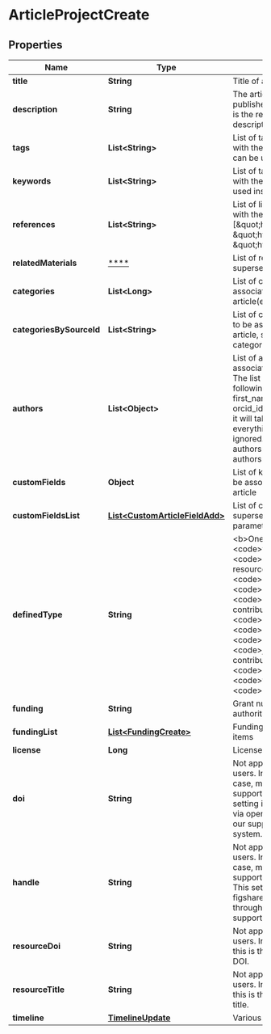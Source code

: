 
# ArticleProjectCreate

## Properties
Name | Type | Description | Notes
------------ | ------------- | ------------- | -------------
**title** | **String** | Title of article | 
**description** | **String** | The article description. In a publisher case, usually this is the remote article description |  [optional]
**tags** | **List&lt;String&gt;** | List of tags to be associated with the article. Keywords can be used instead |  [optional]
**keywords** | **List&lt;String&gt;** | List of tags to be associated with the article. Tags can be used instead |  [optional]
**references** | **List&lt;String&gt;** | List of links to be associated with the article (e.g [\&quot;http://link1\&quot;, \&quot;http://link2\&quot;, \&quot;http://link3\&quot;]) |  [optional]
**relatedMaterials** | [****](.md) | List of related materials; supersedes references. |  [optional]
**categories** | **List&lt;Long&gt;** | List of category ids to be associated with the article(e.g [1, 23, 33, 66]) |  [optional]
**categoriesBySourceId** | **List&lt;String&gt;** | List of category source ids to be associated with the article, supersedes the categories property |  [optional]
**authors** | **List&lt;Object&gt;** | List of authors to be associated with the article. The list can contain the following fields: id, name, first_name, last_name, email, orcid_id. If an id is supplied, it will take priority and everything else will be ignored. For adding more authors use the specific authors endpoint. |  [optional]
**customFields** | **Object** | List of key, values pairs to be associated with the article |  [optional]
**customFieldsList** | [**List&lt;CustomArticleFieldAdd&gt;**](CustomArticleFieldAdd.md) | List of custom fields values, supersedes custom_fields parameter |  [optional]
**definedType** | **String** | &lt;b&gt;One of:&lt;/b&gt; &lt;code&gt;figure&lt;/code&gt; &lt;code&gt;online resource&lt;/code&gt; &lt;code&gt;preprint&lt;/code&gt; &lt;code&gt;book&lt;/code&gt; &lt;code&gt;conference contribution&lt;/code&gt; &lt;code&gt;media&lt;/code&gt; &lt;code&gt;dataset&lt;/code&gt; &lt;code&gt;poster&lt;/code&gt; &lt;code&gt;journal contribution&lt;/code&gt; &lt;code&gt;presentation&lt;/code&gt; &lt;code&gt;thesis&lt;/code&gt; &lt;code&gt;software&lt;/code&gt; |  [optional]
**funding** | **String** | Grant number or funding authority |  [optional]
**fundingList** | [**List&lt;FundingCreate&gt;**](FundingCreate.md) | Funding creation / update items |  [optional]
**license** | **Long** | License id for this article. |  [optional]
**doi** | **String** | Not applicable for regular users. In an institutional case, make sure your group supports setting DOIs. This setting is applied by figshare via opening a ticket through our support/helpdesk system. |  [optional]
**handle** | **String** | Not applicable for regular users. In an institutional case, make sure your group supports setting Handles. This setting is applied by figshare via opening a ticket through our support/helpdesk system. |  [optional]
**resourceDoi** | **String** | Not applicable to regular users. In a publisher case, this is the publisher article DOI. |  [optional]
**resourceTitle** | **String** | Not applicable to regular users. In a publisher case, this is the publisher article title. |  [optional]
**timeline** | [**TimelineUpdate**](TimelineUpdate.md) | Various timeline dates |  [optional]



